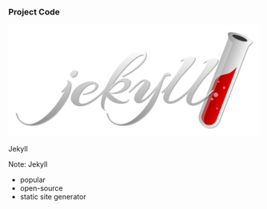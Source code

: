 ### Project Code

![Jekyll logo](img/jekyllrb.svg) <!-- .element: style="box-shadow:none;height:5em;background-color:inherit;border:0" -->

Jekyll

Note:
Jekyll
* popular
* open-source
* static site generator
